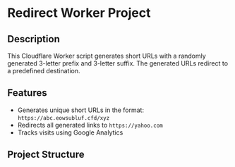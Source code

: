 # Redirect Worker Project

## Description
This Cloudflare Worker script generates short URLs with a randomly generated 3-letter prefix and 3-letter suffix. The generated URLs redirect to a predefined destination.

## Features
- Generates unique short URLs in the format: `https://abc.eowsubluf.cfd/xyz`
- Redirects all generated links to `https://yahoo.com`
- Tracks visits using Google Analytics

## Project Structure
